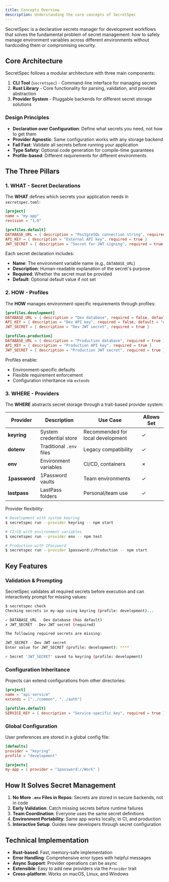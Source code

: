 ```yaml
---
title: Concepts Overview
description: Understanding the core concepts of SecretSpec
---
```


SecretSpec is a declarative secrets manager for development workflows that solves the fundamental problem of secret management: how to safely manage environment variables across different environments without hardcoding them or compromising security.

## Core Architecture

SecretSpec follows a modular architecture with three main components:

1. **CLI Tool** (`secretspec`) - Command-line interface for managing secrets
2. **Rust Library** - Core functionality for parsing, validation, and provider abstraction
3. **Provider System** - Pluggable backends for different secret storage solutions

### Design Principles

- **Declaration over Configuration**: Define what secrets you need, not how to get them
- **Provider Agnostic**: Same configuration works with any storage backend
- **Fail Fast**: Validate all secrets before running your application
- **Type Safety**: Optional code generation for compile-time guarantees
- **Profile-based**: Different requirements for different environments

## The Three Pillars

### 1. WHAT - Secret Declarations

The **WHAT** defines which secrets your application needs in `secretspec.toml`:

```toml
[project]
name = "my-app"
revision = "1.0"

[profiles.default]
DATABASE_URL = { description = "PostgreSQL connection string", required = true }
API_KEY = { description = "External API key", required = true }
JWT_SECRET = { description = "Secret for JWT signing", required = true }
```

Each secret declaration includes:
- **Name**: The environment variable name (e.g., `DATABASE_URL`)
- **Description**: Human-readable explanation of the secret's purpose
- **Required**: Whether the secret must be provided
- **Default**: Optional default value if not set

### 2. HOW - Profiles

The **HOW** manages environment-specific requirements through profiles:

```toml
[profiles.development]
DATABASE_URL = { description = "Dev database", required = false, default = "sqlite://./dev.db" }
API_KEY = { description = "Dev API key", required = false, default = "dev-key-12345" }
JWT_SECRET = { description = "Dev JWT secret", required = true }

[profiles.production]
DATABASE_URL = { description = "Production database", required = true }
API_KEY = { description = "Production API key", required = true }
JWT_SECRET = { description = "Production JWT secret", required = true }
```

Profiles enable:
- Environment-specific defaults
- Flexible requirement enforcement
- Configuration inheritance via `extends`

### 3. WHERE - Providers

The **WHERE** abstracts secret storage through a trait-based provider system:

| Provider | Description | Use Case | Allows Set |
|----------|-------------|----------|------------|
| **keyring** | System credential store | Recommended for local development | ✓ |
| **dotenv** | Traditional `.env` files | Legacy compatibility | ✓ |
| **env** | Environment variables | CI/CD, containers | ✗ |
| **1password** | 1Password vaults | Team environments | ✓ |
| **lastpass** | LastPass folders | Personal/team use | ✓ |

Provider flexibility:
```bash
# Development with system keyring
$ secretspec run --provider keyring -- npm start

# CI/CD with environment variables
$ secretspec run --provider env -- npm test

# Production with 1Password
$ secretspec run --provider 1password://Production -- npm start
```

## Key Features

### Validation & Prompting

SecretSpec validates all required secrets before execution and can interactively prompt for missing values:

```bash
$ secretspec check
Checking secrets in my-app using keyring (profile: development)...

✓ DATABASE_URL - Dev database (has default)
✗ JWT_SECRET - Dev JWT secret (required)

The following required secrets are missing:

JWT_SECRET - Dev JWT secret
Enter value for JWT_SECRET (profile: development): ****

✓ Secret 'JWT_SECRET' saved to keyring (profile: development)
```

### Configuration Inheritance

Projects can extend configurations from other directories:

```toml
[project]
name = "api-service"
extends = ["../common", "../auth"]

[profiles.default]
SERVICE_KEY = { description = "Service-specific key", required = true }
```

### Global Configuration

User preferences are stored in a global config file:

```toml
[defaults]
provider = "keyring"
profile = "development"

[projects]
my-app = { provider = "1password://Work" }
```

## How It Solves Secret Management

1. **No More `.env` Files in Repos**: Secrets are stored in secure backends, not in code
2. **Early Validation**: Catch missing secrets before runtime failures
3. **Team Coordination**: Everyone uses the same secret definitions
4. **Environment Portability**: Same app works locally, in CI, and production
5. **Interactive Setup**: Guides new developers through secret configuration

## Technical Implementation

- **Rust-based**: Fast, memory-safe implementation
- **Error Handling**: Comprehensive error types with helpful messages
- **Async Support**: Provider operations can be async
- **Extensible**: Easy to add new providers via the `Provider` trait
- **Cross-platform**: Works on macOS, Linux, and Windows